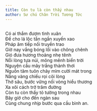 ```yaml
---
title: Còn tu là còn thấy nhau
author: Sư chú Chân Trời Tương Tức
---
```


<div class="verse" style="column-span: all;">
<p>Có ai thắm đượm tình xuân<br/>
Để cho lá lộc tần ngần xuyến xao<br/>
Pháp âm tiếp nối truyền trao<br/>
Giờ nay vắng bóng lối vào chông chênh<br/>
Gió đưa hương thoảng nhẹ tênh<br/>
Nỗi lòng tựa núi, mông mênh biển trời<br/>
Nguyện cầu mây trắng thảnh thơi<br/>
Nguồn tâm tuôn chảy mỉm cười mát trong<br/>
Nắng vàng chiếu rọi cõi lòng<br/>
Thở sâu, bước vững nối vòng hiểu thương<br/>
Xa xôi cách trở trăm đường<br/>
Còn tu còn thấy tỏ tường trong nhau<br/>
Bây giờ cho đến ngàn sau<br/>
Cùng chung nhịp bước qua cầu bình an.</p></div>
